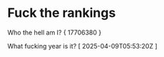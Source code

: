 # Fuck the rankings

Who the hell am I?
{ 17706380 }

What fucking year is it?
[ 2025-04-09T05:53:20Z ]
